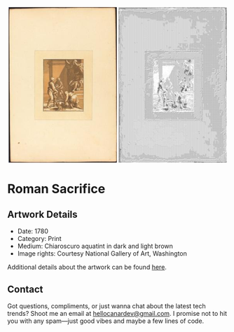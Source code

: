 <html>

<div align="center">
    <img width="49%" src="artwork.jpg" alt="artwork"/>
    <img width="49%" src="ascii_artwork.jpg" alt="artwork ASCII"/>
</div>

# Roman Sacrifice

## Artwork Details

- Date: 1780
- Category: Print
- Medium: Chiaroscuro aquatint in dark and light brown
- Image rights: Courtesy National Gallery of Art, Washington

Additional details about the artwork can be found [here](https://www.artsy.net/artwork/katharina-prestel-after-abraham-bloemaert-roman-sacrifice).

## Contact

Got questions, compliments, or just wanna chat about the latest tech trends? Shoot me an email
at [hellocanardev@gmail.com](mailto:hellocanardev@gmail.com). I promise not to hit you with any spam—just good vibes and
maybe a few lines of code.

</html>
